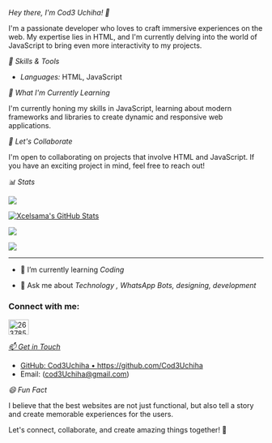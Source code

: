 *Hey there, I'm Cod3 Uchiha! 👋*

I'm a passionate developer who loves to craft immersive experiences on the web. My expertise lies in HTML, and I'm currently delving into the world of JavaScript to bring even more interactivity to my projects.

*🚀 Skills & Tools*

- *Languages:* HTML, JavaScript

*🌱 What I'm Currently Learning*

I'm currently honing my skills in JavaScript, learning about modern frameworks and libraries to create dynamic and responsive web applications.

*💬 Let's Collaborate*

I'm open to collaborating on projects that involve HTML and JavaScript. If you have an exciting project in mind, feel free to reach out!

*📊 Stats*

<a href="https://github.com/Cod3Uchiha"><img src="https://github-readme-streak-stats.herokuapp.com?user=Cod3Uchiha&theme=tokyonight&hide_border=false&properties=background&border=%239611C5FF" /></a>

<a href="https://github.com/Cod3Uchiha"><img  alt="Xcelsama's GitHub Stats" src="https://awesome-github-stats.azurewebsites.net/user-stats/Cod3Uchiha?cardType=github&theme=github-dark&preferLogin=true" />

<a href="https://github.com/Cod3Uchiha"><img src="https://github-profile-trophy.vercel.app/?username=Cod3Uchiha&theme=radical&margin-w=20&no-bg=true&no-frame=false" />

<a href="https://github.com/DenverCoder1/readme-typing-svg"><img src="https://readme-typing-svg.herokuapp.com?font=Time+New+Roman&color=cyan&size=25&center=true&vCenter=true&width=600&height=100&lines=i+am+Cod3Uchiha+A+Passionate+Front-End+Developer,;Engineering+Student,;My+Hobby+Is+Coding,;Active+Learner/Researcher..<3"></a>

---

- 🌱 I’m currently learning *Coding*

- 💬 Ask me about *Technology , WhatsApp Bots, designing, development*

<h3 align="left">Connect with me:</h3>

<a href="http://wa.me/+263785028126" target="blank"><img align="center" src="https://raw.githubusercontent.com/rahuldkjain/github-profile-readme-generator/master/src/images/icons/Social/whatsapp.svg" alt="263785028126" height="30" width="40" />

*📫 Get in Touch*

- GitHub: Cod3Uchiha • https://github.com/Cod3Uchiha
- Email: (cod3Uchiha@gmail.com)

*😄 Fun Fact*

I believe that the best websites are not just functional, but also tell a story and create memorable experiences for the users.

Let's connect, collaborate, and create amazing things together! 🌟
